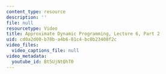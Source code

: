 ```yaml
---
content_type: resource
description: ''
file: null
resourcetype: Video
title: Approximate Dynamic Programming, Lecture 6, Part 2
uid: cd0a2d00-b78b-a4b6-81c4-bc0b23408f2c
video_files:
  video_captions_file: null
video_metadata:
  youtube_id: Bt5UjNtQhT0
---
```

